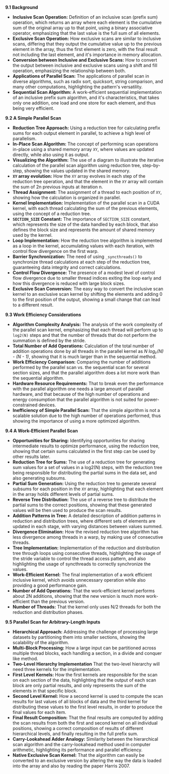 **9.1 Background**

*   **Inclusive Scan Operation:** Definition of an inclusive scan (prefix sum) operation, which returns an array where each element is the cumulative sum of the original array up to that point, using a binary associative operator, emphasizing that the last value is the full sum of all elements.
*   **Exclusive Scan Operation:** How exclusive scans are similar to inclusive scans, differing that they output the cumulative value up to the previous element in the array, thus the first element is zero, with the final result not including the last element, and it's importance in memory allocation.
*  **Conversion between Inclusive and Exclusive Scans:** How to convert the output between inclusive and exclusive scans using a shift and fill operation, emphasizing the relationship between both.
*   **Applications of Parallel Scan:** The applications of parallel scan in diverse algorithms, such as radix sort, quicksort, string comparison, and many other computations, highlighting the pattern's versatility.
*   **Sequential Scan Algorithm:** A work-efficient sequential implementation of an inclusive prefix sum algorithm, and it's characteristics, that takes only one addition, one load and one store for each element, and thus being very efficient.

**9.2 A Simple Parallel Scan**

*   **Reduction Tree Approach:**  Using a reduction tree for calculating prefix sums for each output element in parallel, to achieve a high level of parallelism.
*   **In-Place Scan Algorithm:** The concept of performing scan operations in-place using a shared memory array `XY`, where values are updated directly, while also using it as output.
*  **Visualizing the Algorithm:** The use of a diagram to illustrate the iterative calculation of the parallel scan algorithm using reduction tree, step-by-step, showing the values updated in the shared memory.
*  **`XY` array evolution:**  How the  `XY` array evolves in each step of the reduction tree operation, and that the element in the `XY` array will contain the sum of 2n previous inputs at iteration n.
*    **Thread Assignment:** The assignment of a thread to each position of `XY`, showing how the calculation is organized in parallel.
*    **Kernel Implementation:** Implementation of the parallel scan in a CUDA kernel, with each thread calculating the sum of the previous elements, using the concept of a reduction tree.
*   **`SECTION_SIZE` Constant:** The importance of `SECTION_SIZE` constant, which represents the size of the data handled by each block, that also defines the block size and represents the amount of shared memory used by the kernel.
*  **Loop Implementation:** How the reduction tree algorithm is implemented as a loop in the kernel, accumulating values with each iteration, with control flow divergence on the first warp.
*   **Barrier Synchronization:**  The need of using `_syncthreads()` to synchronize thread calculations at each step of the reduction tree, guaranteeing data integrity and correct calculations.
*   **Control Flow Divergence:** The presence of a modest level of control flow divergence due to smaller thread indices exiting the loop early and how this divergence is reduced with large block sizes.
*   **Exclusive Scan Conversion:** The easy way to convert the inclusive scan kernel to an exclusive scan kernel by shifting the elements and adding 0 to the first position of the output, showing a small change that can lead to a different result.

**9.3 Work Efficiency Considerations**

*   **Algorithm Complexity Analysis:** The analysis of the work complexity of the parallel scan kernel, emphasizing that each thread will perform up to `log2(N)` steps and that the number of threads that do not perform the summation is defined by the stride.
*   **Total Number of Add Operations:** Calculation of the total number of addition operations done by all threads in the parallel kernel as *N log₂(N) - (N - 1)*, showing that it is much larger than in the sequential method.
*   **Work Efficiency Comparison:** Comparing the number of additions performed by the parallel scan vs. the sequential scan for several section sizes, and that the parallel algorithm does a lot more work than the sequential algorithm.
*    **Hardware Resource Requirements:** That to break even the performance with the parallel algorithm one needs a large amount of parallel hardware, and that because of the high number of operations and energy consumption that the parallel algorithm is not suited for power-constrained devices.
*   **Inefficiency of Simple Parallel Scan:**  That the simple algorithm is not a scalable solution due to the high number of operations performed, thus showing the importance of using a more optimized algorithm.

**9.4 A Work-Efficient Parallel Scan**

*   **Opportunities for Sharing:** Identifying opportunities for sharing intermediate results to optimize performance, using the reduction tree, showing that certain sums calculated in the first step can be used by other results later.
*   **Reduction Tree for Sums:** The use of a reduction tree for generating sum values for a set of values in a log2(N) steps, with the reduction tree being responsible for distributing the partial sums in the data set, and also generating subsums.
*   **Partial Sum Generation:**  Using the reduction tree to generate several subsums for each position in the `XY` array, highlighting that each element in the array holds different levels of partial sums.
*   **Reverse Tree Distribution:** The use of a reverse tree to distribute the partial sums to the correct positions, showing that these generated values will be then used to produce the scan results.
*    **Addition Patterns in Tree:** A detailed description of addition patterns in reduction and distribution trees, where different sets of elements are updated in each stage, with varying distances between values summed.
*   **Divergence Elimination:** How the revised reduction tree algorithm has less divergence among threads in a warp, by making use of consecutive threads.
*   **Tree Implementation:** Implementation of the reduction and distribution tree through loops using consecutive threads, highlighting the usage of the stride variable to control the thread access pattern, and also highlighting the usage of syncthreads to correctly synchronize the values.
*   **Work-Efficient Kernel:** The final implementation of a work efficient inclusive kernel, which avoids unnecessary operation while also providing a good performance gain.
*   **Number of Add Operations:** That the work-efficient kernel performs about 2N additions, showing that the new version is much more work-efficient than the previous version.
*    **Number of Threads:** That the kernel only uses N/2 threads for both the reduction and distribution phases.

**9.5 Parallel Scan for Arbitrary-Length Inputs**

*   **Hierarchical Approach:** Addressing the challenge of processing large datasets by partitioning them into smaller sections, showing the scalability of the algorithm.
*   **Multi-Block Processing:** How a large input can be partitioned across multiple thread blocks, each handling a section, in a divide and conquer like method.
*  **Two-Level Hierarchy Implementation** That the two-level hierarchy will need three kernels for the implementation.
*  **First Level Kernels:** How the first kernels are responsible for the scan on each section of the data, highlighting that the output of each scan block are only partial results, and only represents the sum of the elements in that specific block.
*   **Second Level Kernel:** How a second kernel is used to compute the scan results for last values of all blocks of data and the third kernel for distributing these values to the first level results, in order to produce the final values for each item.
*  **Final Result Composition:** That the final results are computed by adding the scan results from both the first and second kernel on all individual positions, showing a correct composition of results of different hierarchical levels, and finally resulting in the full prefix sum.
*   **Carry-Lookahead Adder Analogy:** Similarity between the hierarchical scan algorithm and the carry-lookahead method used in computer arithmetic, highlighting its performance and parallel efficiency.
*   **Native Exclusive Scan Kernel:** That the algorithm can easily be converted to an exclusive version by altering the way the data is loaded into the array and also by reading the paper Harris 2007.

